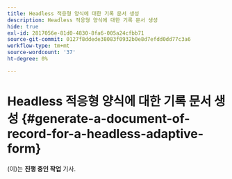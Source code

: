 ```yaml
---
title: Headless 적응형 양식에 대한 기록 문서 생성
description: Headless 적응형 양식에 대한 기록 문서 생성
hide: true
exl-id: 2817056e-81d0-4830-8fa6-005a24cfbb71
source-git-commit: 0127f8ddede38083f0932b0e8d7efdd0dd77c3a6
workflow-type: tm+mt
source-wordcount: '37'
ht-degree: 0%

---
```


# Headless 적응형 양식에 대한 기록 문서 생성 {#generate-a-document-of-record-for-a-headless-adaptive-form}

<span class="preview"> (이)는 **진행 중인 작업** 기사.</span>
